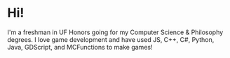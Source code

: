 # Hi!
I'm a freshman in UF Honors going for my Computer Science & Philosophy degrees. 
I love game development and have used JS, C++, C#, Python, Java, GDScript, and MCFunctions to make games!
